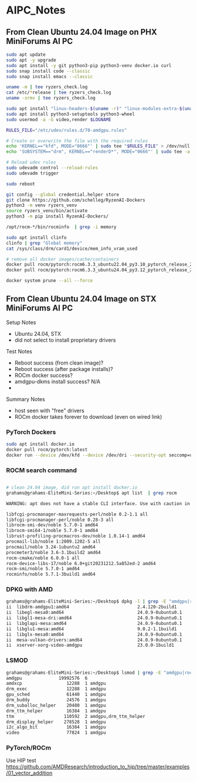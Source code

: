 # AIPC_Notes

## From Clean Ubuntu 24.04 Image on PHX MiniForums AI PC

```bash
sudo apt update
sudo apt -y upgrade
sudo apt install -y git python3-pip python3-venv docker.io curl
sudo snap install code --classic
sudo snap install emacs --classic

uname -m | tee ryzers_check.log
cat /etc/*release | tee ryzers_check.log  
uname -srmv | tee ryzers_check.log 

sudo apt install "linux-headers-$(uname -r)" "linux-modules-extra-$(uname -r)"
sudo apt install python3-setuptools python3-wheel
sudo usermod -a -G video,render $LOGNAME

RULES_FILE="/etc/udev/rules.d/70-amdgpu.rules"

# Create or overwrite the file with the required rules
echo 'KERNEL=="kfd", MODE="0666"' | sudo tee "$RULES_FILE" > /dev/null
echo 'SUBSYSTEM=="drm", KERNEL=="renderD*", MODE="0666"' | sudo tee -a "$RULES_FILE" > /dev/null

# Reload udev rules
sudo udevadm control --reload-rules
sudo udevadm trigger

sudo reboot
```

```bash
git config --global credential.helper store
git clone https://github.com/schelleg/RyzenAI-Dockers
python3 -m venv ryzers_venv
source ryzers_venv/bin/activate
python3 -m pip install RyzenAI-Dockers/
```

```bash
/opt/rocm-*/bin/rocminfo  | grep -i memory

sudo apt install clinfo
clinfo | grep "Global memory"
cat /sys/class/drm/card1/device/mem_info_vram_used
```

```bash
# remove all docker images/cache/containers
docker pull rocm/pytorch:rocm6.3.3_ubuntu22.04_py3.10_pytorch_release_2.4.0
docker pull rocm/pytorch:rocm6.3.3_ubuntu24.04_py3.12_pytorch_release_2.4.0

docker system prune --all --force
```


## From Clean Ubuntu 24.04 Image on STX MiniForums AI PC
Setup Notes
- Ubuntu 24.04, STX
- did not select to install proprietary drivers

Test Notes
- Reboot success (from clean image)?
- Reboot success (after package installs)?
- ROCm docker success?
- amdgpu-dkms install success?  N/A
- 

Summary Notes
- host seen with "free" drivers
- ROCm docker takes forever to download (even on wired link)

### PyTorch Dockers
```bash
sudo apt install docker.io
docker pull rocm/pytorch:latest
docker run --device /dev/kfd --device /dev/dri --security-opt seccomp=unconfined rocm/pytorch
```

### ROCM search command
```bash

# clean 24.04 image, did run apt install docker.io
grahams@grahams-EliteMini-Series:~/Desktop$ apt list  | grep rocm

WARNING: apt does not have a stable CLI interface. Use with caution in scripts.

libfcgi-procmanager-maxrequests-perl/noble 0.2-1.1 all
libfcgi-procmanager-perl/noble 0.28-3 all
librocm-smi-dev/noble 5.7.0-1 amd64
librocm-smi64-1/noble 5.7.0-1 amd64
librust-profiling-procmacros-dev/noble 1.0.14-1 amd64
procmail-lib/noble 1:2009.1202-5 all
procmail/noble 3.24-1ubuntu2 amd64
procmeter3/noble 3.6-3.1build2 amd64
rocm-cmake/noble 6.0.0-1 all
rocm-device-libs-17/noble 6.0+git20231212.5a852ed-2 amd64
rocm-smi/noble 5.7.0-1 amd64
rocminfo/noble 5.7.1-3build1 amd64
```

### DPKG with AMD
```bash
grahams@grahams-EliteMini-Series:~/Desktop$ dpkg -l | grep -E "amdgpu|rocm|mesa"
ii  libdrm-amdgpu1:amd64                          2.4.120-2build1                          amd64        Userspace interface to amdgpu-specific kernel DRM services -- runtime
ii  libegl-mesa0:amd64                            24.0.9-0ubuntu0.1                        amd64        free implementation of the EGL API -- Mesa vendor library
ii  libgl1-mesa-dri:amd64                         24.0.9-0ubuntu0.1                        amd64        free implementation of the OpenGL API -- DRI modules
ii  libglapi-mesa:amd64                           24.0.9-0ubuntu0.1                        amd64        free implementation of the GL API -- shared library
ii  libglu1-mesa:amd64                            9.0.2-1.1build1                          amd64        Mesa OpenGL utility library (GLU)
ii  libglx-mesa0:amd64                            24.0.9-0ubuntu0.1                        amd64        free implementation of the OpenGL API -- GLX vendor library
ii  mesa-vulkan-drivers:amd64                     24.0.9-0ubuntu0.1                        amd64        Mesa Vulkan graphics drivers
ii  xserver-xorg-video-amdgpu                     23.0.0-1build1                           amd64        X.Org X server -- AMDGPU display driver
```

### LSMOD
```bash
grahams@grahams-EliteMini-Series:~/Desktop$ lsmod | grep -E "amdgpu|rocm|mesa"
amdgpu              19992576  6
amdxcp                 12288  1 amdgpu
drm_exec               12288  1 amdgpu
gpu_sched              61440  1 amdgpu
drm_buddy              24576  1 amdgpu
drm_suballoc_helper    20480  1 amdgpu
drm_ttm_helper         16384  1 amdgpu
ttm                   110592  2 amdgpu,drm_ttm_helper
drm_display_helper    278528  1 amdgpu
i2c_algo_bit           16384  1 amdgpu
video                  77824  1 amdgpu
```

### PyTorch/ROCm

Use HIP test
https://github.com/AMDResearch/introduction_to_hip/tree/master/examples/01_vector_addition 
```bash




```
